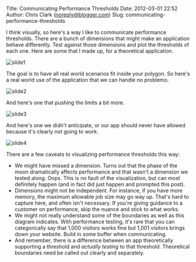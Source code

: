 Title: Communicating Performance Thresholds
Date: 2012-03-01 22:52
Author: Chris Clark (noreply@blogger.com)
Slug: communicating-performance-thresholds

I think visually, so here's a way I like to communicate performance
thresholds. There are a bunch of dimensions that might make an
application behave differently. Test against those dimensions and plot
the thresholds of each one. Here are some that I made up, for a
theoretical application.

![slide1](http://3.bp.blogspot.com/-77vbiIFVUGY/T0_3mZHApWI/AAAAAAAAAFk/v9uPHmoHgc0/s1600/Slide1.GIF)

The goal is to have all real world scenarios fit inside your polygon. So
here's a real world use of the application that we can handle no
problemo.

![slide2](http://4.bp.blogspot.com/-9cOm3wKXZE0/T0_3nvKgfII/AAAAAAAAAFs/fKECdQt3SV4/s1600/Slide2.GIF)

And here's one that pushing the limits a bit more.

![slide3](http://4.bp.blogspot.com/-wmV-u7WcWOU/T0_3oEKV1qI/AAAAAAAAAF0/RqNJ5mOKHYI/s1600/Slide3.GIF)

And here's one we didn't anticipate, or our app should never have
allowed because it's clearly not going to work.

![slide4](http://4.bp.blogspot.com/-fDR0VFPxQyM/T0_3oiGgjYI/AAAAAAAAAF8/kKwohNs8C_o/s1600/Slide4.GIF)

There are a few caveats to visualizing performance thresholds this way:

-   We might have missed a dimension. Turns out that the phase of the
    moon dramatically affects performance and that wasn't a dimension we
    tested along. Oops. This is no fault of the visualization, but can
    most definitely happen (and in fact did just happen and prompted
    this post).
-   Dimensions might not be independent. For instance, if you have more
    memory, the maximum allowable job size may go way up. That's hard to
    capture here, and often isn't necessary. If you're giving guidance
    to a customer on performance, skip the nuance and stick to
    what works.
-   We might not really understand some of the boundaries as well as
    this diagram indicates. With performance testing, it's rare that you
    can categorically say that 1,000 visitors works fine but 1,001
    visitors brings down your website. Build in some buffer
    when communicating.
-   And remember, there is a difference between an app theoretically
    supporting a threshold and *actually testing* to that threshold.
    Theoretical boundaries need be called out clearly and separately.
